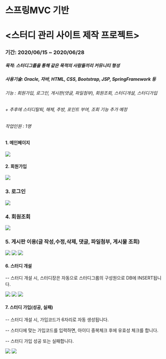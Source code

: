 # 스프링MVC 기반

# <스터디 관리 사이트 제작 프로젝트>

### 기간: 2020/06/15 ~ 2020/06/28

##### 목적: 스터디그룹을 통해 같은 목적의 사람들끼리 커뮤니티 형성

##### 사용기술: Oracle, 자바, HTML, CSS, Bootstrap, JSP, SpringFramework 등

###### 기능 : 회원가입, 로그인, 게시판(댓글, 파일첨부), 회원조회, 스터디개설, 스터디가입 

###### + 추후에 스터디탈퇴, 해체, 추방, 포인트 부여, 조회 기능 추가 예정

###### 작업인원 : 1명



#### 1. 메인페이지

<img src="https://k.kakaocdn.net/dn/ce1L1D/btqFaTIXroa/dlPZB7EbOXRHIHZ5ZjTmg0/img.png">

#### 2. 회원가입

<img src="https://k.kakaocdn.net/dn/dIc2Qm/btqFcOMYaWM/IU3qa7HFCkBXdD4l3aKWwK/img.png">

### 3. 로그인

<img src="https://k.kakaocdn.net/dn/1myPC/btqFcuurZy6/p5O22XgfNBbINpRvayBfPk/img.png">



### 4. 회원조회

<img src="https://k.kakaocdn.net/dn/bhCQIx/btqFbVy0Aqj/JJNQBZcaHUSw3wLcx8A8kk/img.png">



### 5. 게시판 이용(글 작성,수정,삭제, 댓글, 파일첨부, 게시물 조회)

<img src="https://k.kakaocdn.net/dn/uViqa/btqFaOnu2we/e0iBWTFQ4K0UqF9vSWjvKK/img.png">

<img src="https://k.kakaocdn.net/dn/QEBqp/btqFa6OQ6sZ/yCGAnDegxI960K24Il35v0/img.png">



<img src="https://k.kakaocdn.net/dn/bAQcyd/btqFcuVwZah/EuVKtwejxenJlpfo21oJB1/img.png">



#### 6. 스터디 개설

-- 스터디 개설 시, 스터디장은 자동으로 스터디그룹의 구성원으로 DB에 INSERT됩니다.

<img src="https://k.kakaocdn.net/dn/Po5CU/btqFbjAk99A/IRf2rbXzLTksDjSemXpKik/img.png">

<img src="https://k.kakaocdn.net/dn/bTQSA4/btqFbB1R4Zi/BUVgpZc4H05X1dJzHsTE1k/img.png">

<img src="https://k.kakaocdn.net/dn/cPyppw/btqFct3mQ04/Uzu2QJxJF6LKQQQsGG02b1/img.png">



#### 7. 스터디 가입(성공, 실패)

-- 스터디 개설 시, 가입코드가 6자리로 자동 생성됩니다.

-- 스터디에 맞는 가입코드를 입력하면, 아이디 중복체크 후에 유효성 체크를 합니다.

-- 스터디 가입 성공 또는 실패합니다.

<img src="https://k.kakaocdn.net/dn/bnEIRO/btqFdmQdYXg/Hd2TvvxvhP358UTpx9Nks1/img.png">

<img src="https://k.kakaocdn.net/dn/bBFqm9/btqFbjNVJDx/Kb0ek2ELdyLd3PQqtkCub0/img.png">







